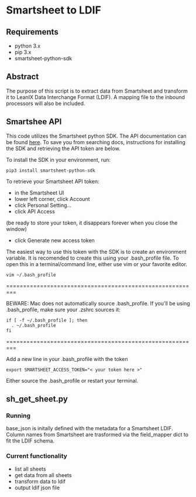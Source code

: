 # Smartsheet to LDIF

## Requirements
- python 3.x  
- pip 3.x
- smartsheet-python-sdk

## Abstract
The purpose of this script is to extract data from Smartsheet and transform it to LeanIX Data Interchange Format (LDIF).  A mapping file to the inbound processors will also be included.

## Smartshee API

This code utilizes the Smartsheet python SDK.  The API documentation can be found [here](https://smartsheet-platform.github.io/api-docs/?python).  To save you from searching docs, instructions for installing the SDK and retrieving the API token are below.

To install the SDK in your environment, run:

`pip3 install smartsheet-python-sdk`

To retrieve your Smartsheet API token:

- in the Smartsheet UI
- lower left corner, click Account 
- click Personal Setting...
- click API Access

(be ready to store your token, it disappears forever when you close the window)
- click Generate new access token

The easiest way to use this token with the SDK is to create an environment variable.  It is recomended to create this using your .bash_profile file.  To open this in a terminal/command line, either use vim or your favorite editor.

```
vim ~/.bash_profile
```

=========================================================

BEWARE: Mac does not automatically source .bash_profile.  If you'll be using .bash_profile, make sure your .zshrc sources it:

```
if [ -f ~/.bash_profile ]; then
  . ~/.bash_profile
fi
```
=========================================================

Add a new line in your .bash_profile with the token

```
export SMARTSHEET_ACCESS_TOKEN="< your token here >"
```

Either source the .bash_profile or restart your terminal.

## sh_get_sheet.py

### Running

base_json is initally defined with the metadata for a Smartsheet LDIF.  Column names from Smartsheet are trasformed via the field_mapper dict to fit the LDIF schema.

### Current functionality
- list all sheets 
- get data from all sheets
- transform data to ldif
- output ldif json file
